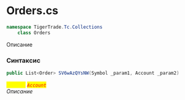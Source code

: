 
# Orders.cs
```csharp
namespace TigerTrade.Tc.Collections  
    class Orders
```

Описание

### Синтаксис
```csharp
public List<Order> SV6wAzQYsNW(Symbol _param1, Account _param2)
```

<mark style="color:yellow;">`_param2`</mark> <mark style="color:red;">*`Account`*</mark>  
 *Описание*  
  

                    
                    